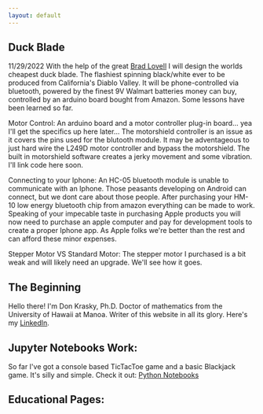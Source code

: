 ```yaml
---
layout: default
---
```

## Duck Blade
11/29/2022
With the help of the great [Brad Lovell](https://www.facebook.com/brad.lovell1) I will design the worlds cheapest duck blade. The flashiest spinning black/white ever to be produced from California's Diablo Valley. It will be phone-controlled via bluetooth, powered by the finest 9V Walmart batteries money can buy, controlled by an arduino board bought from Amazon. Some lessons have been learned so far. 

Motor Control: An arduino board and a motor controller plug-in board... yea I'll get the specifics up here later... The motorshield controller is an issue as it covers the pins used for the blutooth module. It may be adventageous to just hard wire the L249D motor controller and bypass the motorshield. The built in motorshield software creates a jerky movement and some vibration. I'll link code here soon.

Connecting to your Iphone: An HC-05 bluetooth module is unable to communicate with an Iphone. Those peasants developing on Android can connect, but we dont care about those people. After purchasing your HM-10 low energy bluetooth chip from amazon everything can be made to work. Speaking of your impecable taste in purchasing Apple products you will now need to purchase an apple computer and pay for development tools to create a proper Iphone app. As Apple folks we're better than the rest and can afford these minor expenses. 

Stepper Motor VS Standard Motor: The stepper motor I purchased is a bit weak and will likely need an upgrade. We'll see how it goes.


## The Beginning

Hello there! I'm Don Krasky, Ph.D. Doctor of mathematics from the University of Hawaii at Manoa. Writer of this website in all its glory. Here's my [LinkedIn](http://www.linkedin.com/in/don-krasky-09052185/).  

## Jupyter Notebooks Work:

So far I've got a console based TicTacToe game and a basic Blackjack game. It's silly and simple. Check it out: [Python Notebooks](https://mybinder.org/v2/gh/DonKrasky/PythonNotebooks/HEAD)

## Educational Pages:



